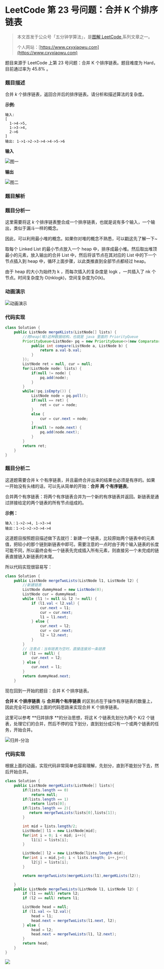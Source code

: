 # LeetCode 第 23 号问题：合并 K 个排序链表

> 本文首发于公众号「五分钟学算法」，是[图解 LeetCode ](<https://github.com/MisterBooo/LeetCodeAnimation>)系列文章之一。
>
> 个人网站：[https://www.cxyxiaowu.com](https://www.cxyxiaowu.com)

题目来源于 LeetCode 上第 23 号问题：合并 K 个排序链表。题目难度为 Hard，目前通过率为 45.8% 。

### 题目描述

合并 *k* 个排序链表，返回合并后的排序链表。请分析和描述算法的复杂度。

**示例:**

```
输入:
[
  1->4->5,
  1->3->4,
  2->6
]
输出: 1->1->2->3->4->4->5->6
```

**输入**

![图一](https://user-gold-cdn.xitu.io/2019/4/9/169ff8cbaf694440?w=2360&h=614&f=jpeg&s=63179)

**输出**

![图二](https://user-gold-cdn.xitu.io/2019/4/9/169ff8cbb372e71f?w=2518&h=572&f=jpeg&s=62543)

### 题目解析

### 题目分析一

这里需要将这 *k* 个排序链表整合成一个排序链表，也就是说有多个输入，一个输出，类似于漏斗一样的概念。

因此，可以利用最小堆的概念。如果你对堆的概念不熟悉，可以戳这先了解一下~

取每个 Linked List 的最小节点放入一个 heap 中，排序成最小堆。然后取出堆顶最小的元素，放入输出的合并 List 中，然后将该节点在其对应的 List 中的下一个节点插入到 heap 中，循环上面步骤，以此类推直到全部节点都经过 heap。

由于 heap 的大小为始终为 k ，而每次插入的复杂度是 logk ，一共插入了 nk 个节点。时间复杂度为 O(nklogk)，空间复杂度为O(k)。

### 动画演示

![动画演示](https://user-gold-cdn.xitu.io/2019/4/9/169ff8cbb36cb6f7?w=939&h=507&f=gif&s=6542126)

### 代码实现

```java
class Solution {
    public ListNode mergeKLists(ListNode[] lists) {
        //用heap(堆)这种数据结构，也就是 java 里面的 PriorityQueue
        PriorityQueue<ListNode> pq = new PriorityQueue<>(new Comparator<ListNode>() {
            public int compare(ListNode a, ListNode b) {
                return a.val-b.val;
            }
        });
        ListNode ret = null, cur = null;
        for(ListNode node: lists) {
            if(null != node) {
                pq.add(node);    
            }
        }
        while(!pq.isEmpty()) {
            ListNode node = pq.poll();
            if(null == ret) {
                ret = cur = node;
            }
            else {
                cur = cur.next = node;
            }
            if(null != node.next) {
                pq.add(node.next);    
            }
        }
        return ret;
    }
}
```





### 题目分析二

这道题需要合并 k 个有序链表，并且最终合并出来的结果也必须是有序的。如果一开始没有头绪的话，可以先从简单的开始：**合并 两 个有序链表**。

合并两个有序链表：将两个有序链表合并为一个新的有序链表并返回。新链表是通过拼接给定的两个链表的所有节点组成的。 

**示例：**

```
输入：1->2->4, 1->3->4
输出：1->1->2->3->4->4
```

这道题目按照题目描述做下去就行：新建一个链表，比较原始两个链表中的元素值，把较小的那个链到新链表中即可。需要注意的一点时由于两个输入链表的长度可能不同，所以最终会有一个链表先完成插入所有元素，则直接另一个未完成的链表直接链入新链表的末尾。

所以代码实现很容易写：

```java
class Solution {
    public ListNode mergeTwoLists(ListNode l1, ListNode l2) {
        //新建链表
        ListNode dummyHead = new ListNode(0);
        ListNode cur = dummyHead;
        while (l1 != null && l2 != null) {
            if (l1.val < l2.val) {
                cur.next = l1;
                cur = cur.next;
                l1 = l1.next;
            } else {
                cur.next = l2;
                cur = cur.next;
                l2 = l2.next;
            }
        }
        // 注意点：当有链表为空时，直接连接另一条链表
        if (l1 == null) {
            cur.next = l2;
        } else {
            cur.next = l1;
        }
        return dummyHead.next;
    }
```



现在回到一开始的题目：合并 K 个排序链表。

**合并 K 个排序链表** 与 **合并两个有序链表** 的区别点在于操作有序链表的数量上，因此完全可以按照上面的代码思路来实现合并 K 个排序链表。

这里可以参考 **归并排序 **的分治思想，将这  K 个链表先划分为两个 K/2 个链表，处理它们的合并，然后不停的往下划分，直到划分成只有一个或两个链表的任务，开始合并。

![归并-分治](https://user-gold-cdn.xitu.io/2019/4/9/169ff8cbb2c891fe?w=953&h=531&f=gif&s=164652)

### 代码实现

根据上面的动画，实现代码非常简单也容易理解，先划分，直到不能划分下去，然后开始合并。

```java
class Solution {
    public ListNode mergeKLists(ListNode[] lists){
        if(lists.length == 0)
            return null;
        if(lists.length == 1)
            return lists[0];
        if(lists.length == 2){
           return mergeTwoLists(lists[0],lists[1]);
        }

        int mid = lists.length/2;
        ListNode[] l1 = new ListNode[mid];
        for(int i = 0; i < mid; i++){
            l1[i] = lists[i];
        }

        ListNode[] l2 = new ListNode[lists.length-mid];
        for(int i = mid,j=0; i < lists.length; i++,j++){
            l2[j] = lists[i];
        }

        return mergeTwoLists(mergeKLists(l1),mergeKLists(l2));

    }
    public ListNode mergeTwoLists(ListNode l1, ListNode l2) {
        if (l1 == null) return l2;
        if (l2 == null) return l1;

        ListNode head = null;
        if (l1.val <= l2.val){
            head = l1;
            head.next = mergeTwoLists(l1.next, l2);
        } else {
            head = l2;
            head.next = mergeTwoLists(l1, l2.next);
        }
        return head;
    }
}
```



![](https://bucket-1257126549.cos.ap-guangzhou.myqcloud.com/blog/fz0rq.png)